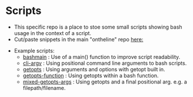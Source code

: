 # Scripts
* This specific repo is a place to stoe some small scripts showing bash usage in the context of a script.
* Cut/paste snippets in the main "ontheline" repo [here:](https://github.com/garyjlittle/ontheline/blob/master/docs/bash-shell-scripts.md)
- Example scripts:
  - [bashmain](bashmain.sh) : Use of a main() function to improve script readability.
  - [cli-argv](cli-argv.sh) : Using positional command line arguments to bash scripts.
  - [getopts](getopts.sh) : Using arguments and options with getopt built in.
  - [getopts-function](getopts-function.sh) : Using getopts within a bash function.
  - [mixed-getopts-args](mixed-getopts-args.sh) : Using getopts and a final positional arg. e.g. a filepath/filename.

